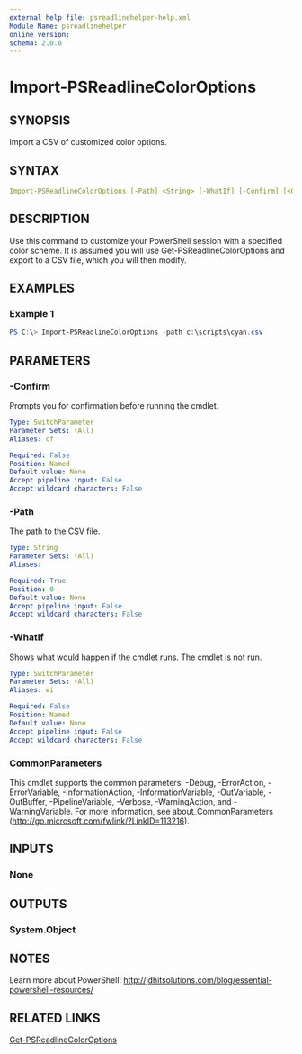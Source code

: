 ```yaml
---
external help file: psreadlinehelper-help.xml
Module Name: psreadlinehelper
online version:
schema: 2.0.0
---
```


# Import-PSReadlineColorOptions

## SYNOPSIS

Import a CSV of customized color options.

## SYNTAX

```yaml
Import-PSReadlineColorOptions [-Path] <String> [-WhatIf] [-Confirm] [<CommonParameters>]
```

## DESCRIPTION

Use this command to customize your PowerShell session with a specified color scheme. It is assumed you will use Get-PSReadlineColorOptions and export to a CSV file, which you will then modify.

## EXAMPLES

### Example 1

```powershell
PS C:\> Import-PSReadlineColorOptions -path c:\scripts\cyan.csv
```

## PARAMETERS

### -Confirm

Prompts you for confirmation before running the cmdlet.

```yaml
Type: SwitchParameter
Parameter Sets: (All)
Aliases: cf

Required: False
Position: Named
Default value: None
Accept pipeline input: False
Accept wildcard characters: False
```

### -Path

The path to the CSV file.

```yaml
Type: String
Parameter Sets: (All)
Aliases:

Required: True
Position: 0
Default value: None
Accept pipeline input: False
Accept wildcard characters: False
```

### -WhatIf

Shows what would happen if the cmdlet runs.
The cmdlet is not run.

```yaml
Type: SwitchParameter
Parameter Sets: (All)
Aliases: wi

Required: False
Position: Named
Default value: None
Accept pipeline input: False
Accept wildcard characters: False
```

### CommonParameters

This cmdlet supports the common parameters: -Debug, -ErrorAction, -ErrorVariable, -InformationAction, -InformationVariable, -OutVariable, -OutBuffer, -PipelineVariable, -Verbose, -WarningAction, and -WarningVariable.
For more information, see about_CommonParameters (http://go.microsoft.com/fwlink/?LinkID=113216).

## INPUTS

### None


## OUTPUTS

### System.Object

## NOTES

Learn more about PowerShell: http://jdhitsolutions.com/blog/essential-powershell-resources/

## RELATED LINKS

[Get-PSReadlineColorOptions]()